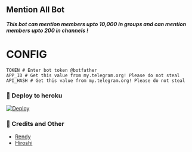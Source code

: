## Mention All Bot
_**This bot can mention members upto 10,000 in groups and can mention members upto 200 in channels !**_


# CONFIG

```
TOKEN # Enter bot token @botfather
APP_ID # Get this value from my.telegram.org! Please do not steal
API_HASH # Get this value from my.telegram.org! Please do not steal
```

### 🔷️ Deploy to heroku
[![Deploy](https://www.herokucdn.com/deploy/button.svg)](https://heroku.com/deploy?template=https://github.com/UserbotMaps/Mention)


### 📍 Credits and Other
- [Rendy](https://github.com/Randi356)
- [Hiroshi](https://github.com/Randi356) 
